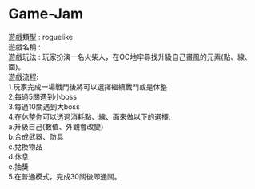 # Game-Jam
遊戲類型 : roguelike <br/>
遊戲名稱 : <br/>
遊戲玩法 : 玩家扮演一名火柴人，在OO地牢尋找升級自己畫風的元素(點、線、面)。 <br/>
遊戲流程: <br/>
  1.玩家完成一場戰鬥後將可以選擇繼續戰鬥或是休整 <br/>
  2.每過5關遇到小boss <br/>
  3.每過10關遇到大boss <br/>
  4.在休整你可以透過消耗點、線、面來做以下的選擇: <br/>
    a.升級自己(數值、外觀會改變) <br/>
    b.合成武器、防具 <br/>
    c.兌換物品 <br/>
    d.休息 <br/>
    e.抽獎 <br/>
   5.在普通模式，完成30關後即通關。 <br/>



